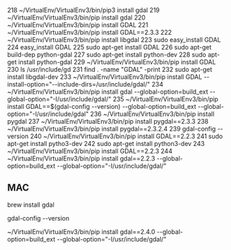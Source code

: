   218  ~/VirtualEnv/VirtualEnv3/bin/pip3 install gdal
  219  ~/VirtualEnv/VirtualEnv3/bin/pip install gdal
  220  ~/VirtualEnv/VirtualEnv3/bin/pip install GDAL
  221  ~/VirtualEnv/VirtualEnv3/bin/pip install GDAL==2.3.3
  222  ~/VirtualEnv/VirtualEnv3/bin/pip install libgdal
  223  sudo easy_install GDAL
  224  easy_install GDAL
  225  sudo apt-get install GDAL
  226  sudo apt-get build-dep python-gdal
  227  sudo apt-get install python-dev
  228  sudo apt-get install python-gdal
  229  ~/VirtualEnv/VirtualEnv3/bin/pip install GDAL
  230  ls /usr/include/gd
  231  find . -name "GDAL" -print
  232  sudo apt-get install libgdal-dev
  233  ~/VirtualEnv/VirtualEnv3/bin/pip install GDAL --install-option="--include-dirs=/usr/include/gdal/"
  234  ~/VirtualEnv/VirtualEnv3/bin/pip install gdal --global-option=build_ext --global-option="-I/usr/include/gdal/"
  235  ~/VirtualEnv/VirtualEnv3/bin/pip install GDAL==$(gdal-config --version) --global-option=build_ext --global-option="-I/usr/include/gdal"
  236  ~/VirtualEnv/VirtualEnv3/bin/pip install pygdal
  237  ~/VirtualEnv/VirtualEnv3/bin/pip install pygdal==2.3.3
  238  ~/VirtualEnv/VirtualEnv3/bin/pip install pygdal==2.3.2.4
  239  gdal-config --version
  240  ~/VirtualEnv/VirtualEnv3/bin/pip install GDAL==2.2.3
  241  sudo apt-get install pytho3-dev
  242  sudo apt-get install python3-dev
  243  ~/VirtualEnv/VirtualEnv3/bin/pip install GDAL==2.2.3
  244  ~/VirtualEnv/VirtualEnv3/bin/pip install gdal==2.2.3 --global-option=build_ext --global-option="-I/usr/include/gdal/"

## MAC
brew install gdal

gdal-config --version

~/VirtualEnv/VirtualEnv3/bin/pip install gdal==2.4.0 --global-option=build_ext --global-option="-I/usr/include/gdal/"
